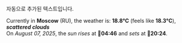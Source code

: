 
자동으로 추가된 텍스트입니다.

<!--START_SECTION:weather:moscow-->
Currently in **Moscow** (RU), the weather is: **18.8°C** (feels like **18.3°C**), ***scattered clouds***<br/>
On *August 07, 2025*, the *sun rises* at 🌅**04:46** and *sets* at 🌇**20:24**.
<!--END_SECTION:weather-->
